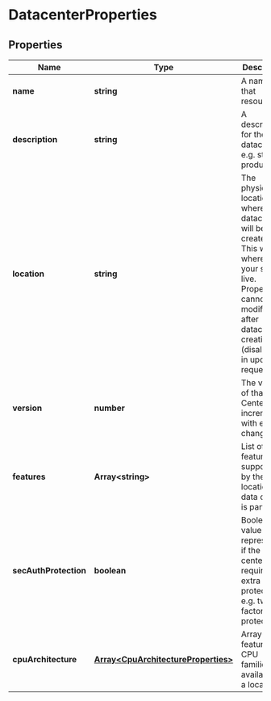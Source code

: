 # DatacenterProperties

## Properties
| Name | Type | Description | Notes |
| ------------ | ------------- | ------------- | ------------- |
| **name** | **string** | A name of that resource | [optional] [default to undefined] |
| **description** | **string** | A description for the datacenter, e.g. staging, production | [optional] [default to undefined] |
| **location** | **string** | The physical location where the datacenter will be created. This will be where all of your servers live. Property cannot be modified after datacenter creation (disallowed in update requests) | [default to undefined] |
| **version** | **number** | The version of that Data Center. Gets incremented with every change | [optional] [readonly] [default to undefined] |
| **features** | **Array&lt;string&gt;** | List of features supported by the location this data center is part of | [optional] [readonly] [default to undefined] |
| **secAuthProtection** | **boolean** | Boolean value representing if the data center requires extra protection e.g. two factor protection | [optional] [default to undefined] |
| **cpuArchitecture** | [**Array&lt;CpuArchitectureProperties&gt;**](CpuArchitectureProperties.md) | Array of features and CPU families available in a location | [optional] [readonly] [default to undefined] |


